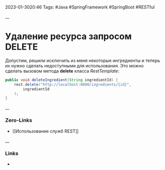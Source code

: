 2023-01-3020:46
Tags: #Java #SpringFramework #SpringBoot #RESTful 

__
# Удаление ресурса запросом DELETE

Допустим, решили исключить из меня некоторые ингредиенты и теперь их нужно сделать недоступными для использования. Это можно сделать вызовом метода **delete** класса *RestTemplate*:
```java
public void deleteIngredient(String ingredientId) {
	rest.delete("http://localhost:8080/ingredients/{id}",
		ingredientId
	);
}
```
__
### Zero-Links
- [[Использование служб REST]]

__
### Links
- 

